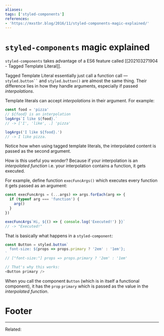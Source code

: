 ```yaml
---
aliases:
tags: ['styled-components']
references:
- 'https://mxstbr.blog/2016/11/styled-components-magic-explained/'
---
```


# `styled-components` magic explained
`styled-components` takes advantage of a ES6 feature called [[202103271904 - Tagged Template Literal]].

Tagged Template Literal essentially just call a function call — ` styled.button`` `  and `styled.button()` are almost the same thing. Their difference lies in how they handle arguments, especially if passed *interpolations*.

Template literals can accept *interpolations* in their argument. For example:
```js
const food = 'pizza'
// ${food} is an interpolation
logArgs`I like ${food}.`
// -> ['I', 'like', .] 'pizza'

logArgs('I like ${food}.')
// -> I like pizza.
```
Notice how when using tagged template literals, the interpolated content is passed as the second argument.

How is this useful you wonder? Because if your interpolation is an *interpolated function* i.e. your interpolation contains a function, it gets executed.

For example, define function `execFuncArgs()` which executes every function it gets passed as an argument:
```js
const execFuncArgs = (...args) => args.forEach(arg => {
  if (typeof arg === 'function') {
    arg()
  }
})

execFuncArgs`Hi, ${() => { console.log('Executed!') }}`
// -> "Executed!"
```

That is basically what happens in a `styled-component`:
```js
const Button = styled.button`
  font-size: ${props => props.primary ? '2em' : '1em'};
`
// ["font-size:"] props => props.primary ? '2em' : '1em'

// That's why this works:
<Button primary />
```
When you call the component `Button` (which is in itself a functional component), it has the `prop` `primary` which is passed as the value in the *interpolated function*.


# Footer
---
Related: 